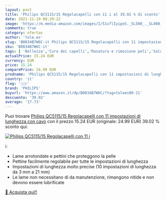 ```yaml
---
layout: post
title: 'Philips QC5115/15 Regolacapelli con 11 i al 39.02 % di sconto'
date: 2021-11-19 09:29:22
image: 'https://m.media-amazon.com/images/I/51sflIyipeS._SL500_._SL400_.jpg'
comments: true
category: ofertas
author: 'tole.es'
slug: 'B0034B7W6C-it Philips QC5115/15 Regolacapelli con 11 impostazioni di...'
sku: 'B0034B7W6C-it'
tags: [ 'Bellezza','Cura dei capelli','Rasatura e rimozione peli','Salute e cura della persona','Strumenti per taglio dei capelli','Tagliacapelli','Tagliacapelli e accessori','philips', ]
actualPrice: 15.24 EUR
currency: EUR
price: 15.24
comparePrice: 24.99 EUR
prodname: 'Philips QC5115/15 Regolacapelli con 11 impostazioni di lunghezza  con cavo'
country: 'it'
flag: '🇮🇹'
brand: 'PHILIPS'
buyurl: 'https://www.amazon.it/dp/B0034B7W6C/?tag=tolees00-21'
descuento: '39.02'
average: '17.73'
---
```


Puoi trovare [Philips QC5115/15 Regolacapelli con 11 impostazioni di lunghezza  con cavo](https://www.amazon.it/dp/B0034B7W6C/?tag=tolees00-21) con il prezzo 15.24 EUR (originale: 24.99 EUR) 39.02 % sconto qui:

[![Philips QC5115/15 Regolacapelli con 11 i](https://m.media-amazon.com/images/I/51sflIyipeS._SL500_._SL400_.jpg)](https://www.amazon.it/dp/B0034B7W6C/?tag=tolees00-21)

ℹ️:

- Lame arrotondate e pettini che proteggono la pelle
- Pettine facilmente regolabile per tutte le impostazioni di lunghezza
- Impostazioni di lunghezza molto precise (10 impostazioni di lunghezza da 3 mm a 21 mm)
- Le lame non necessitano di da manutenzione, rimangono nitide e non devono essere lubrificate

[🛒 Acquista qui!!](https://www.amazon.it/dp/B0034B7W6C/?tag=tolees00-21)
